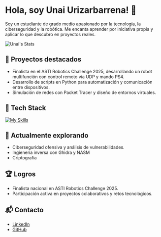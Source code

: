 # Hola, soy Unai Urizarbarrena! 👋

Soy un estudiante de grado medio apasionado por la tecnología, la ciberseguridad y la robótica. Me encanta aprender por iniciativa propia y aplicar lo que descubro en proyectos reales.

![Unai's Stats](https://github-readme-stats.vercel.app/api?username=Unaioff&theme=vue-dark&show_icons=true&hide_border=true&count_private=true)

## 🚀 Proyectos destacados
- Finalista en el ASTI Robotics Challenge 2025, desarrollando un robot multifunción con control remoto vía UDP y mando PS4.
- Desarrollo de scripts en Python para automatización y comunicación entre dispositivos.
- Simulación de redes con Packet Tracer y diseño de entornos virtuales.

## 🧠 Tech Stack
[![My Skills](https://skillicons.dev/icons?i=python,html,css,js,linux,git)](https://skillicons.dev)

## 🌱 Actualmente explorando

- Ciberseguridad ofensiva y análisis de vulnerabilidades.
- Ingieneria inversa con Ghidra y NASM
- Criptografia

## 🏆 Logros

- Finalista nacional en ASTI Robotics Challenge 2025.
- Participación activa en proyectos colaborativos y retos tecnológicos.

## 📬 Contacto

- [LinkedIn](https://www.linkedin.com/in/unai-urizarbarrena-de-la-torre-879690389/)
- [GitHub](https://github.com/Unaioff)




